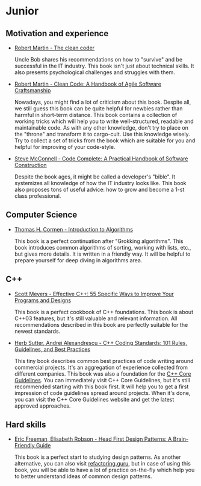 # Junior

## Motivation and experience

- [Robert Martin - The clean coder](https://www.amazon.com/Clean-Coder-Conduct-Professional-Programmers/dp/0137081073)

    Uncle Bob shares his recommendations on how to "survive" and be successful in the IT industry. This book isn't just about technical skills. It also presents psychological challenges and struggles with them.

- [Robert Martin - Clean Code: A Handbook of Agile Software Craftsmanship](https://www.amazon.com/Clean-Code-Handbook-Software-Craftsmanship/dp/0132350882)

    Nowadays, you might find a lot of criticism about this book. Despite all, we still guess this book can be quite helpful for newbies rather than harmful in short-term distance. This book contains a collection of working tricks which will help you to write well-structured, readable and maintainable code. As with any other knowledge, don't try to place on the "throne" and transform it to cargo-cult. Use this knowledge wisely. Try to collect a set of tricks from the book which are suitable for you and helpful for improving of your code-style.

- [Steve McConnell - Code Complete: A Practical Handbook of Software Construction](https://www.amazon.com/Code-Complete-Practical-Handbook-Construction/dp/0735619670)

    Despite the book ages, it might be called a developer's "bible". It systemizes all knowledge of how the IT industry looks like. This book also proposes tons of useful advice: how to grow and become a 1-st class professional.


## Computer Science

- [Thomas H. Cormen - Introduction to Algorithms](https://www.amazon.com/Introduction-Algorithms-3rd-MIT-Press/dp/0262033844)

    This book is a perfect continuation after "Grokking algorithms". This book introduces common algorithms of sorting, working with lists, etc., but gives more details. It is written in a friendly way. It will be helpful to prepare yourself for deep diving in algorithms area.


## C++

- [Scott Meyers  - Effective C++: 55 Specific Ways to Improve Your Programs and Designs](https://www.amazon.com/Effective-Specific-Improve-Programs-Designs/dp/0321334876)

    This book is a perfect cookbook of C++ foundations. This book is about C++03 features, but it's still valuable and relevant information. All recommendations described in this book are perfectly suitable for the newest standards.

- [Herb Sutter, Andrei Alexandrescu - C++ Coding Standards: 101 Rules, Guidelines, and Best Practices](https://www.amazon.com/Coding-Standards-Rules-Guidelines-Practices/dp/0321113586)

    This tiny book describes common best practices of code writing around commercial projects. It's an aggregation of experience collected from different companies. This book was also a foundation for the [C++ Core Guidelines](https://isocpp.github.io/CppCoreGuidelines/CppCoreGuidelines). You can immediately visit C++ Core Guidelines, but it's still recommended starting with this book first. It will help you to get a first impression of code guidelines spread around projects. When it's done, you can visit the C++ Core Guidelines website and get the latest approved approaches.


## Hard skills   

- [Eric Freeman, Elisabeth Robson - Head First Design Patterns: A Brain-Friendly Guide](https://www.amazon.com/Head-First-Design-Patterns-Brain-Friendly/dp/0596007124)

    This book is a perfect start to studying design patterns. As another alternative, you can also visit [refactoring.guru](https://refactoring.guru/design-patterns), but in case of using this book, you will be able to have a lot of practice on-the-fly which help you to better understand ideas of common design patterns.